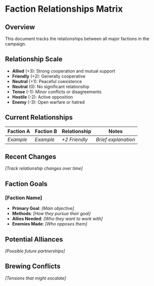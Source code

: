 # Faction Relationships Matrix

## Overview
This document tracks the relationships between all major factions in the campaign.

## Relationship Scale
- **Allied** (+3): Strong cooperation and mutual support
- **Friendly** (+2): Generally cooperative
- **Neutral** (+1): Peaceful coexistence
- **Neutral** (0): No significant relationship
- **Tense** (-1): Minor conflicts or disagreements
- **Hostile** (-2): Active opposition
- **Enemy** (-3): Open warfare or hatred

## Current Relationships

| Faction A | Faction B | Relationship | Notes |
|-----------|-----------|--------------|-------|
| *Example* | *Example* | *+2 Friendly* | *Brief explanation* |

## Recent Changes
*[Track relationship changes over time]*

## Faction Goals
### [Faction Name]
- **Primary Goal**: *[Main objective]*
- **Methods**: *[How they pursue their goal]*
- **Allies Needed**: *[Who they want to work with]*
- **Enemies Made**: *[Who opposes them]*

## Potential Alliances
*[Possible future partnerships]*

## Brewing Conflicts
*[Tensions that might escalate]*
